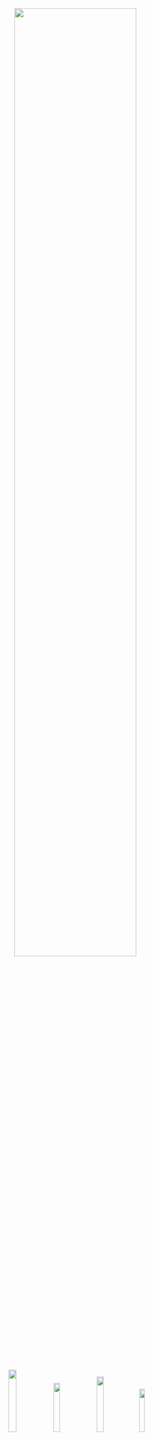 <div align="center" >
<img width="70%" src="https://lanyard-profile-readme.vercel.app/api/406416295349714944?bg=ff008077">
</div>
 
<p align="center">
<a href="https://discord.gg/SxWKF4HsSY" target"blank_"><img width="18%" src="https://img.shields.io/badge/Discord%20-191717.svg?&style=for-the-badge&logo=discord&logoColor=ff0080&textColor=ff0080"></a>
<a href="https://github.com/RXBUNYO" target"blank_"><img width="16%" src="https://img.shields.io/badge/GitHub%20-191717.svg?&style=for-the-badge&logo=github&logoColor=ff0080"></a>
<a href="https://open.spotify.com/user/ascibunyo61?si=3fc6162d7bc54b2e" target"blank_"><img width="17%" src="https://img.shields.io/badge/Spotify%20-191717.svg?&style=for-the-badge&logo=spotify&logoColor=ff0080"></a>
<a href="https://steamcommunity.com/id/rxbunyo" target"blank_"><img width="15%" src="https://img.shields.io/badge/steam%20-191717.svg?&style=for-the-badge&logo=steam&logoColor=ff0080"></a>
   

